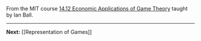 From the MIT course [14.12 Economic Applications of Game Theory](https://student.mit.edu/catalog/search.cgi?search=14.12) taught by Ian Ball.

---

**Next:** [[Representation of Games]]